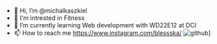 - 👋 Hi, I’m @michalkaszkiel
- 👀 I'm intrested in Fitness
- 🌱 I’m currently learning Web development with WD22E12 at DCI
- 📫 How to reach me https://www.instagram.com/blessska/
![github](https://img.shields.io/badge/GitHub-000000?style=for-the-badge&logo=GitHub&logoColor=white)]

<!---
michalkaszkiel/michalkaszkiel is a ✨ special ✨ repository because its `README.md` (this file) appears on your GitHub profile.
You can click the Preview link to take a look at your changes.
--->
